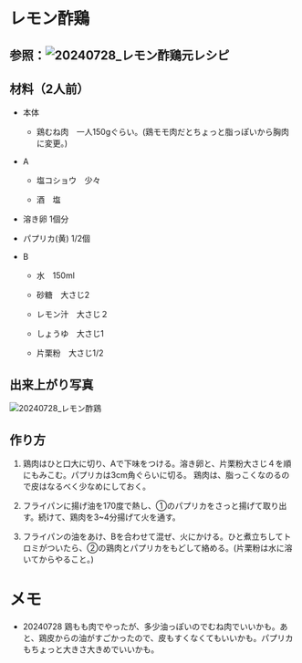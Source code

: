 # レモン酢鶏

## 参照：![20240728_レモン酢鶏元レシピ](C:\Users\saijo\OneDrive\Documents\02_recipe\008_recipes\pic\20240728_レモン酢鶏元レシピ.jpg)



## 材料（2人前）

- 本体

  - 鶏むね肉　一人150gぐらい。(鶏モモ肉だとちょっと脂っぽいから胸肉に変更。)

  


- A
  - 塩コショウ　少々

  - 酒　塩



- 溶き卵 1個分
- パプリカ(黄) 1/2個



- B

  - 水　150ml


  - 砂糖　大さじ2
  - レモン汁　大さじ２
  - しょうゆ　大さじ1

  - 片栗粉　大さじ1/2

    


## 出来上がり写真

![20240728_レモン酢鶏](C:\Users\saijo\OneDrive\Documents\02_recipe\008_recipes\pic\20240728_レモン酢鶏.jpg)


## 作り方

1. 鶏肉はひと口大に切り、Aで下味をつける。溶き卵と、片栗粉大さじ４を順にもみこむ。パプリカは3cm角ぐらいに切る。
   鶏肉は、脂っこくなのるので皮はなるべく少なめにしておく。

2. フライパンに揚げ油を170度で熱し、①のパプリカをさっと揚げて取り出す。続けて、鶏肉を3~4分揚げて火を通す。

3. フライパンの油をあけ、Bを合わせて混ぜ、火にかける。ひと煮立ちしてトロミがついたら、②の鶏肉とパプリカをもどして絡める。(片栗粉は水に溶いてからやること。)

   

   

# メモ

- 20240728 鶏もも肉でやったが、多少油っぽいのでむね肉でいいかも。あと、鶏皮からの油がすごかったので、皮もすくなくてもいいかも。パプリカもちょっと大きさ大きめでいいかも。

